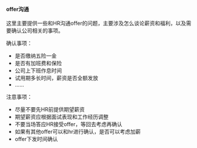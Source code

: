 #### offer沟通

这里主要提供一些和HR沟通offer的问题，主要涉及怎么谈论薪资和福利，以及需要确认公司相关的事项。

确认事项：
 - 是否缴纳五险一金
 - 是否有加班费和保险
 - 公司上下班作息时间
 - 试用期多长时间，薪资是否全额发放
 - ......

注意事项：
- 尽量不要先HR前提供期望薪资
- 期望薪资应根据面试表现和工作经历调整
- 不要当场答应HR接受offer，等回去考虑再确认
- 如果有其他offer可以和hr进行确认，是否可以考虑加薪
- offer下发时间确认

